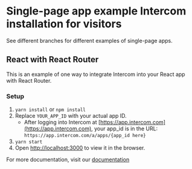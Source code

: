 # Single-page app example Intercom installation for visitors

See different branches for different examples of single-page apps.

## React with React Router

This is an example of one way to integrate Intercom into your React app with React Router.

### Setup

1. `yarn install` or `npm install`
1. Replace `YOUR_APP_ID` with your actual app ID.
   - After logging into Intercom at [https://app.intercom.com](https://app.intercom.com), your app_id is in the URL: `https://app.intercom.com/a/apps/{app_id here}`
1. `yarn start`
1. Open [http://localhost:3000](http://localhost:3000) to view it in the browser.

For more documentation, visit our [documentation](https://developers.intercom.com/installing-intercom/docs/basic-javascript#section-single-page-app)
